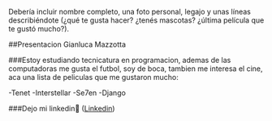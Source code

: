 Debería incluir nombre completo, una foto personal, legajo y unas líneas describiéndote (¿qué te gusta hacer? ¿tenés mascotas? ¿última película que te gustó mucho?).

##Presentacion Gianluca Mazzotta

###Estoy estudiando tecnicatura en programacion, ademas de las computadoras me gusta el futbol, soy de boca, tambien me interesa el cine, aca una lista de peliculas que me gustaron mucho:

-Tenet
-Interstellar
-Se7en
-Django

###Dejo mi linkedin👀
([Linkedin](https://www.linkedin.com/in/gianluca-mazzotta-5b79b1260/?originalSubdomain=ar))
